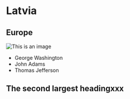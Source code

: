 # Latvia
## Europe
![This is an image](https://myoctocat.com/assets/images/base-octocat.svg)


- George Washington
- John Adams
- Thomas Jefferson

## The second largest headingxxx